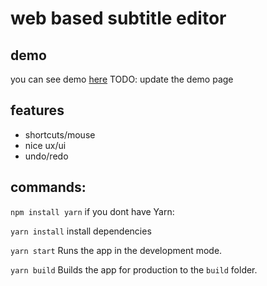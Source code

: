 # web based subtitle editor


## demo
you can see demo [here](https://hamidb80.github.io/subtitle-edtior/)
TODO: update the demo page

## features
* shortcuts/mouse
* nice ux/ui
* undo/redo

## commands:
`npm install yarn`
if you dont have Yarn:

`yarn install`
install dependencies

`yarn start`
Runs the app in the development mode.

`yarn build`
Builds the app for production to the `build` folder.